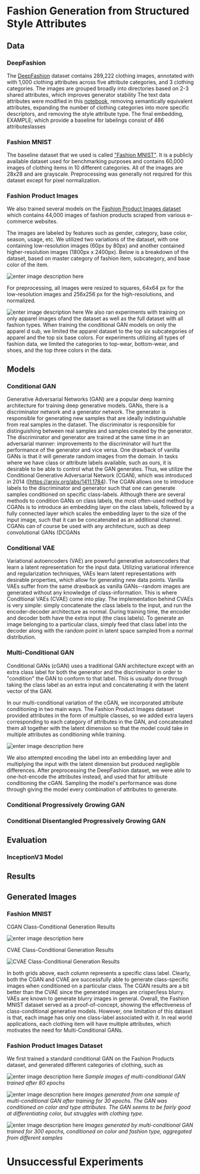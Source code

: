 # Fashion Generation from Structured Style Attributes

## Data 

### DeepFashion 

The [DeepFashion](http://mmlab.ie.cuhk.edu.hk/projects/DeepFashion/AttributePrediction.html) dataset contains 289,222 clothing images, annotated with with 1,000 clothing attributes across five attribute categories, and 3 clothing categories. The images are grouped broadly into directories based on 2-3 shared attributes, which improves generator stability The text data attributes were modified in this [notebook](https://github.com/hg1722/fashionista/blob/master/datasets/deepfashion/text_attribute_preprocess.ipynb), removing semantically equivalent attributes, expanding the number of clothing categories into more specific descriptors, and removing the style attribute type. The final embedding, EXAMPLE; which provide a baseline for labelings consist of 486 attributeslasses 

### Fashion MNIST

The baseline dataset that we used is called ["Fashion MNIST"](https://github.com/zalandoresearch/fashion-mnist). It is a publicly available dataset used for benchmarking purposes and contains 60,000 images of clothing items in 10 different categories. All of the images are 28x28 and are grayscale. Preprocessing was generally not required for this dataset except for pixel normalization. 

### Fashion Product Images 

We also trained several models on the [Fashion Product Images dataset ](https://www.kaggle.com/paramaggarwal/fashion-product-images-dataset) which contains 44,000 images of fashion products scraped from various e-commerce websites. 

The images are labeled by features such as gender, category, base color, season, usage, etc. We utilized two variations of the dataset, with one containing low-resolution images (60px by 80px) and another contained higher-resolution images (1800px x 2400px). Below is a breakdown of the dataset, based on master category of fashion item, subcategory, and base color of the item.

![enter image description here](https://i.imgur.com/NrmA5YN.png)

For preprocessing, all images were resized to squares, 64x64 px for the low-resolution images and 256x256 px for the high-resolutions, and normalized.

![enter image description here](https://i.imgur.com/NpJAfF7.png)
We also ran experiments with training on only apparel images ofand the dataset as well as the full dataset with all fashion types. When training the conditional GAN models on only the apparel d sub, we limited the apparel dataset to the top six subcategories of apparel and the top six base colors. For experiments utilizing all types of fashion data, we limited the categories to top-wear, bottom-wear, and shoes, and the top three colors in the data.

## Models

### Conditional GAN

Generative Adversarial Networks (GAN) are a popular deep learning architecture for training deep generative models. GANs, there is a discriminator network and a generator network. The generator is responsible for generating new samples that are ideally indistinguishable from real samples in the dataset. The discriminator is responsible for distinguishing between real samples and samples created by the generator. The discriminator and generator are trained at the same time in an adversarial manner: improvements to the discriminator will hurt the performance of the generator and vice versa. One drawback of vanilla GANs is that it will generate random images from the domain. In tasks where we have class or attribute labels available, such as ours, it is desirable to be able to control what the GAN generates. Thus, we utilize the Conditional Generative Adversarial Network (CGAN), which was introduced in 2014 ([https://arxiv.org/abs/1411.1784). The CGAN allows one to introduce labels to the discriminator and generator such that one can generate samples conditioned on specific class-labels. Although there are several methods to condition GANs on class labels, the most often-used method by  CGANs is to introduce an embedding layer on the class labels, followed by a fully connected layer which scales the embedding layer to the size of the input image, such that it can be concatenated as an additional channel. CGANs can of course be used with any architecture, such as deep convolutional GANs (DCGANs 

### Conditional VAE 

Variational autoencoders (VAE) are powerful generative autoencoders that learn a latent representation for the input data. Utilizing variational inference and regularization techniques, VAEs learn latent representations with desirable properties, which allow for generating new
data points. Vanilla VAEs suffer from the same drawback as vanilla GANs--random images are generated without any knowledge of class-information. This is where Conditional VAEs (CVAE) come into play. The implementation behind CVAEs is very simple: simply concatenate the class labels to the input, and run the encoder-decoder architecture as normal. During training time, the encoder and decoder both have the extra input (the class labels). To generate an image belonging to a particular class, simply feed that class label into the decoder along with the random point in latent space sampled from a normal distribution.

### Multi-Conditional GAN 
Conditional GANs (cGAN) uses a traditional GAN architecture except with an extra class label for both the generator and the discriminator in order to "condition" the GAN to conform to that label. This is usually done through taking the class label as an extra input and concatenating it with the latent vector of the GAN.

In our multi-conditional variation of the cGAN, we incorporated attribute conditioning in two main ways. The Fashion Product Images dataset provided attributes in the form of multiple classes, so we added extra layers corresponding to each category of attributes in the GAN, and concatenated them all together with the latent dimension so that the model could take in multiple attributes as conditioning while training. 

![enter image description here](https://i.imgur.com/QS1ZR0J.png)

We also attempted encoding the label into an embedding layer and multiplying the input with the latent dimension but produced negligible differences. After preprocessing the DeepFashion dataset, we were able to one-hot-encode the attributes instead, and used that for attribute conditioning the cGAN. Sampling the model's performance was done through giving the model every combination of attributes to generate.


### Conditional Progressively Growing GAN

### Conditional Disentangled Progressively Growing GAN

## Evaluation

### InceptionV3 Model


## Results


## Generated Images

### Fashion MNIST 

CGAN Class-Conditional Generation Results

![enter image description here](https://i.imgur.com/s4vok5u.png)

CVAE Class-Conditional Generation Results

![CVAE Class-Conditional Generation Results](https://i.imgur.com/KQyL0fF.png)

In both grids above, each column represents a specific class label. Clearly, both the CGAN and CVAE are successfully able to generate class-specific images when conditioned on a particular class. The CGAN results are a bit better than the CVAE since the generated images are crisper/less blurry. VAEs are known to generate blurry images in general. Overall, the Fashion MNIST dataset served as a proof-of-concept, showing the effectiveness of class-conditional generative models. However, one limitation of this dataset is that, each image has only one class-label associated with it. In real world applications, each clothing item will have multiple attributes, which motivates the need for Multi-Conditional GANs.

### Fashion Product Images Dataset

We first trained a standard conditional GAN on the Fashion Products dataset, and generated different categories of clothing, such as 

![enter image description here](https://i.imgur.com/7RJfm0S.png)
*Sample images of multi-conditional GAN trained after 80 epochs*

![enter image description here](https://i.imgur.com/Tr7OTMj.png)
*Images generated from one sample of multi-conditional GAN after training for 30 epochs. The GAN was conditioned on color and  type attributes. The GAN seems to be fairly good at differentiating color, but struggles with clothing type.*

![enter image description here](https://i.imgur.com/O70Szk7.png)
*Images generated by multi-conditional GAN trained for 300 epochs, conditioned on color and fashion type, aggregated from different samples*

# Unsuccessful Experiments



<!--stackedit_data:
eyJwcm9wZXJ0aWVzIjoiZXh0ZW5zaW9uczpcbiAgcHJlc2V0Oi
BnZm1cbiAga2F0ZXg6XG4gICAgZW5hYmxlZDogdHJ1ZVxuIiwi
aGlzdG9yeSI6Wy0xNTIxOTc1MTQ1LC03ODY4MjEzOTcsMjczOD
c3NTA0LDE5NzI2NDQyMDUsMjEzODA5NzIsMjExOTgzODEzMiwt
OTcxODgzNzE4LC0xMzUwNzIzMzcyLC03ODI0MjY2NjUsNjg5MT
M3MzgzLDE0NTYzMjgxMzQsLTE5ODIxODU5MDYsLTQxNzI2MDQx
NCwtNTAyODE1MzgyLDExOTQ5NTQzMyw3MDMzNjQ1MTMsLTExMT
E1NDg5MjAsLTg0NTQ4MzYyOSw4NzE4OTQ1MTYsNDM1MzE4NzI4
XX0=
-->